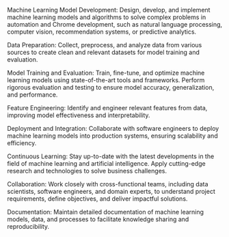 Machine Learning Model Development: Design, develop, and implement machine learning models and algorithms to solve complex problems in automation and Chrome development, such as natural language processing, computer vision, recommendation systems, or predictive analytics.

Data Preparation: Collect, preprocess, and analyze data from various sources to create clean and relevant datasets for model training and evaluation.

Model Training and Evaluation: Train, fine-tune, and optimize machine learning models using state-of-the-art tools and frameworks. Perform rigorous evaluation and testing to ensure model accuracy, generalization, and performance.

Feature Engineering: Identify and engineer relevant features from data, improving model effectiveness and interpretability.

Deployment and Integration: Collaborate with software engineers to deploy machine learning models into production systems, ensuring scalability and efficiency.

Continuous Learning: Stay up-to-date with the latest developments in the field of machine learning and artificial intelligence. Apply cutting-edge research and technologies to solve business challenges.

Collaboration: Work closely with cross-functional teams, including data scientists, software engineers, and domain experts, to understand project requirements, define objectives, and deliver impactful solutions.

Documentation: Maintain detailed documentation of machine learning models, data, and processes to facilitate knowledge sharing and reproducibility.


<!--Keep new tab for Every one section. Go extreme on each one of these here-->
